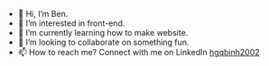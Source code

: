 - 👋 Hi, I’m Ben.
- 👀 I’m interested in front-end.
- 🌱 I’m currently learning how to make website.
- 💞️ I’m looking to collaborate on something fun.
- 📫 How to reach me? Connect with me on LinkedIn [hgqbinh2002](https://www.linkedin.com/in/hgqbinh2002/)

<!---
Binh/Binh is a ✨ special ✨ repository because its `README.md` (this file) appears on your GitHub profile.
You can click the Preview link to take a look at your changes.
--->
